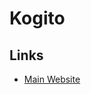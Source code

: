 # Kogito

<!--
https://github.com/mouachan/bbank-apps
-->

## Links

- [Main Website](https://kogito.kie.org/)
